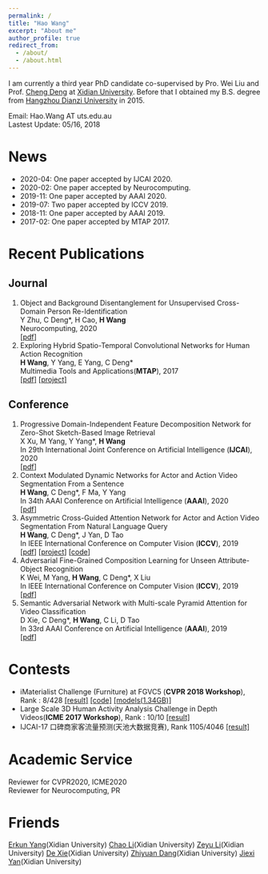```yaml
---
permalink: /
title: "Hao Wang"
excerpt: "About me"
author_profile: true
redirect_from: 
  - /about/
  - /about.html
---
```


I am currently a third year PhD candidate co-supervised by Pro. Wei Liu and Prof. [Cheng Deng](http://see.xidian.edu.cn/faculty/chdeng/) at [Xidian University](http://www.xidian.edu.cn/). Before that I obtained my B.S. degree from [Hangzhou Dianzi University](http://www.hdu.edu.cn/) in 2015.

Email: Hao.Wang AT uts.edu.au  
Lastest Update: 05/16, 2018

News
======
* 2020-04: One paper accepted by IJCAI 2020.
* 2020-02: One paper accepted by Neurocomputing.
* 2019-11: One paper accepted by AAAI 2020.  
* 2019-07: Two paper accepted by ICCV 2019.
* 2018-11: One paper accepted by AAAI 2019.
* 2017-02: One paper accepted by MTAP 2017. 


Recent Publications
======

Journal
------
1. Object and Background Disentanglement for Unsupervised Cross-Domain Person Re-Identification  
Y Zhu, C Deng*, H Cao, **H Wang**  
Neurocomputing, 2020  
[[pdf](https://www.sciencedirect.com/science/article/pii/S0925231220306731)]        
2. Exploring Hybrid Spatio-Temporal Convolutional Networks for Human Action Recognition    
**H Wang**, Y Yang, E Yang, C Deng*       
Multimedia Tools and Applications(**MTAP**), 2017    
[[pdf]](https://link.springer.com/content/pdf/10.1007%2Fs11042-017-4514-3.pdf) [[project]](https://haowang1992.github.io/publication/2017-07-01-Exploring_Hybrid_Spatio-Temporal_Convolutional_Networks_for_Human_Action_Recognition) 

Conference
------
1. Progressive Domain-Independent Feature Decomposition Network for Zero-Shot Sketch-Based Image Retrieval  
X Xu, M Yang, Y Yang*, **H Wang**  
In 29th International Joint Conference on Artificial Intelligence (**IJCAI**), 2020  
[[pdf](http://arxiv.org/pdf/2003.09869.pdf)]     
2. Context Modulated Dynamic Networks for Actor and Action Video Segmentation From a Sentence  
**H Wang**, C Deng*, F Ma, Y Yang  
In 34th AAAI Conference on Artificial Intelligence (**AAAI**), 2020  
[[pdf](/files/AAAI20/cmdy.pdf)]  
3. Asymmetric Cross-Guided Attention Network for Actor and Action Video Segmentation From Natural Language Query  
**H Wang**, C Deng*, J Yan, D Tao  
In IEEE International Conference on Computer Vision (**ICCV**), 2019  
[[pdf](/files/ICCV19/acga.pdf)] [[project](https://haowang1992.github.io/publication/2019-07-01-Asymmetric_Cross-Guided_Attention_Network_for_Actor_and_Action_Video_Segmentation_From_Natural_Language_Query)] [[code](https://github.com/haowang1992/ACGA)]   
4. Adversarial Fine-Grained Composition Learning for Unseen Attribute-Object Recognition  
K Wei, M Yang, **H Wang**, C Deng*, X Liu  
In IEEE International Conference on Computer Vision (**ICCV**), 2019  
[[pdf](http://openaccess.thecvf.com/content_ICCV_2019/papers/Wei_Adversarial_Fine-Grained_Composition_Learning_for_Unseen_Attribute-Object_Recognition_ICCV_2019_paper.pdf)]  
5. Semantic Adversarial Network with Multi-scale Pyramid Attention for Video Classification  
D Xie, C Deng*, **H Wang**, C Li, D Tao  
In 33rd AAAI Conference on Artificial Intelligence (**AAAI**), 2019  
[[pdf](https://arxiv.org/pdf/1903.02155.pdf)]      

Contests
======
* iMaterialist Challenge (Furniture) at FGVC5 (**CVPR 2018 Workshop**), Rank : 8/428 [[result]](https://www.kaggle.com/c/imaterialist-challenge-furniture-2018/leaderboard) [[code]](https://github.com/haowang1992/imaterialist2018) [[models(1.34GB)]](https://pan.baidu.com/s/1bA353cQcfm2jrv40G4n0aA)  
* Large Scale 3D Human Activity Analysis Challenge in Depth Videos(**ICME 2017 Workshop**), Rank : 10/10 [[result]](http://www.icst.pku.edu.cn/struct/icmew2017/result.html)  
* IJCAI-17 口碑商家客流量预测(天池大数据竞赛), Rank 1105/4046 [[result]](/files/Contests/IJCAI17-KouBei/IJCAI17-KouBei.pdf)


Academic Service
======
Reviewer for CVPR2020, ICME2020  
Reviewer for Neurocomputing, PR  



 
Friends
======
[Erkun Yang](https://yangerkun.github.io/)(Xidian University) [Chao Li](https://chaoli1991.github.io/)(Xidian University) [Zeyu Li](https://zeyuli1990.github.io/)(Xidian University) [De Xie](https://shadowxiede.github.io/)(Xidian University) [Zhiyuan Dang](https://zhiyuandang.github.io/)(Xidian University) [Jiexi Yan](https://JiexiYan.github.io)(Xidian University)
